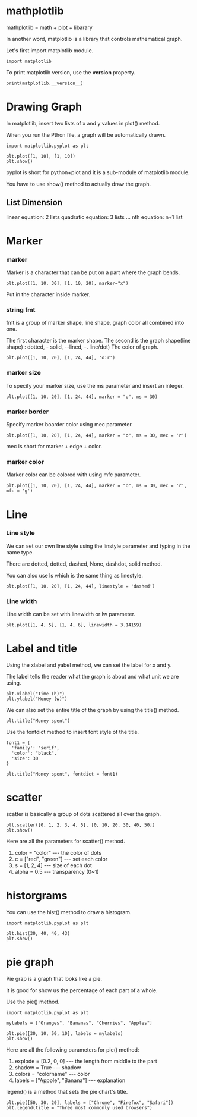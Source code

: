 # mathplotlib

mathplotlib = math + plot + libarary

In another word, matplotlib is a library that controls mathematical graph.

Let's first import matplotlib module.

```
import matplotlib
```

To print matplotlib version, use the __version__ property.

```
print(matplotlib.__version__)
```

# Drawing Graph

In matplotlib, insert two lists of x and y values in plot() method.

When you run the Pthon file, a graph will be automatically drawn.

```
import matplotlib.pyplot as plt

plt.plot([1, 10], [1, 10])
plt.show()
```

pyplot is short for python+plot and it is a sub-module of matplotlib module.

You have to use show() method to actually draw the graph.

## List Dimension

linear equation: 2 lists
quadratic equation: 3 lists
...
nth equation: n+1 list

# Marker

### marker

Marker is a character that can be put on a part where the graph bends.

```
plt.plot([1, 10, 30], [1, 10, 20], marker="x")
```

Put in the character inside marker.

### string fmt

fmt is a group of marker shape, line shape, graph color all combined into one.

The first character is the marker shape.
The second is the graph shape(line shape) : dotted, - solid, --lined, -. line/dot)
The color of graph.

```
plt.plot([1, 10, 20], [1, 24, 44], 'o:r')
```

### marker size

To specify your marker size, use the ms parameter and insert an integer.

```
plt.plot([1, 10, 20], [1, 24, 44], marker = "o", ms = 30)
```

### marker border

Specify marker boarder color using mec parameter.

```
plt.plot([1, 10, 20], [1, 24, 44], marker = "o", ms = 30, mec = 'r')
```

mec is short for marker + edge + color.

### marker color

Marker color can be colored with using mfc parameter.

```
plt.plot([1, 10, 20], [1, 24, 44], marker = "o", ms = 30, mec = 'r', mfc = 'g')
```

# Line

### Line style

We can set our own line style using the linstyle parameter and typing in the name type.

There are dotted, dotted, dashed, None, dashdot, solid method.

You can also use ls which is the same thing as linestyle.

```
plt.plot([1, 10, 20], [1, 24, 44], linestyle = 'dashed')
```

### Line width

Line width can be set with linewidth or lw parameter.

```
plt.plot([1, 4, 5], [1, 4, 6], linewidth = 3.14159)
```

# Label and title

Using the xlabel and yabel method, we can set the label for x and y.

The label tells the reader what the graph is about and what unit we are using.

```
plt.xlabel("Time (h)")
plt.ylabel("Money (w)")
```

We can also set the entire title of the graph by using the title() method.

```
plt.title("Money spent")
```

Use the fontdict method to insert font style of the title.

```
font1 = {
  'family': "serif",
  'color': "black",
  'size': 30
}

plt.title("Money spent", fontdict = font1)
```

# scatter

scatter is basically a group of dots scattered all over the graph.

```
plt.scatter([0, 1, 2, 3, 4, 5], [0, 10, 20, 30, 40, 50])
plt.show()
```

Here are all the parameters for scatter() method.

1. color = "color" --- the color of dots
2. c = ["red", "green"] --- set each color
3. s = [1, 2, 4] --- size of each dot
4. alpha = 0.5 --- transparency (0~1)

# historgrams

You can use the hist() method to draw a histogram.

```
import matplotlib.pyplot as plt

plt.hist(30, 40, 40, 43)
plt.show()
```

# pie graph

Pie grap is a graph that looks like a pie.

It is good for show us the percentage of each part of a whole.

Use the pie() method.

```
import matplotlib.pyplot as plt

mylabels = ["Oranges", "Bananas", "Cherries", "Apples"]

plt.pie([30, 10, 50, 10], labels = mylabels)
plt.show()
```

Here are all the following parameters for pie() method:

1. explode = [0.2, 0, 0] --- the length from middle to the part
2. shadow = True --- shadow
3. colors = "colorname" --- color
4. labels = ["Appple", "Banana"] --- explanation

legend() is a method that sets the pie chart's title.

```
plt.pie([50, 30, 20], labels = ["Chrome", "Firefox", "Safari"])
plt.legend(title = "Three most commonly used browsers")
```
